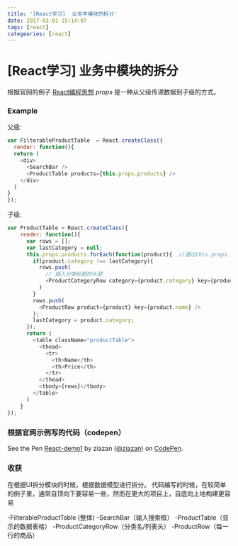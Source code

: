 ```yaml
---
title: '[React学习]  业务中模块的拆分'
date: 2017-03-01 15:14:07
tags: [react]
categeories: [react]
---
```

# [React学习]  业务中模块的拆分

根据官网的例子 [React编程思想](http://reactjs.cn/react/docs/thinking-in-react-zh-CN.html)
*props* 是一种从父级传递数据到子级的方式。
### Example
父级:
```javascript
var FilterableProductTable  = React.createClass({
  render: function(){
  return (
    <div>
      <SearchBar />
      <ProductTable products={this.props.products} />
    </div>
  )
}
});
```
子级:
```javascript
var ProductTable = React.createClass({
    render: function(){
      var rows = [];
      var lastCategory = null;
      this.props.products.forEach(function(product){  //通过this.props.products 来获取父级传过来的数据
        if(product.category !== lastCategory){
          rows.push(
            // 插入分类标题的头部
            <ProductCategoryRow category={product.category} key={product.category} />
          )
        }
        rows.push(
          <ProductRow product={product} key={product.name} />
        );
        lastCategory = product.category;
      });
      return (
        <table className="productTable">
          <thead>
            <tr>
              <th>Name</th>
              <th>Price</th>
            </tr>
          </thead>
          <tbody>{rows}</tbody>
        </table>
      )
    }
});
```
### 根据官网示例写的代码（codepen）
<p data-height="265" data-theme-id="0" data-slug-hash="yMYwXm" data-default-tab="js" data-user="ziazan" data-embed-version="2" data-pen-title="React-demo1" class="codepen">See the Pen <a href="http://codepen.io/ziazan/pen/yMYwXm/">React-demo1</a> by ziazan (<a href="http://codepen.io/ziazan">@ziazan</a>) on <a href="http://codepen.io">CodePen</a>.</p>
<script async src="https://production-assets.codepen.io/assets/embed/ei.js"></script>

### 收获
在根据UI拆分模块的时候，根据数据模型进行拆分。
代码编写的时候，在较简单的例子里，通常自顶向下要容易一些，然而在更大的项目上，自底向上地构建更容易

-FilterableProductTable  (整体)
 -SearchBar（输入搜索框）
 -ProductTable（显示的数据表格）
   -ProductCategoryRow（分类名/列表头）
   -ProductRow（每一行的商品）



